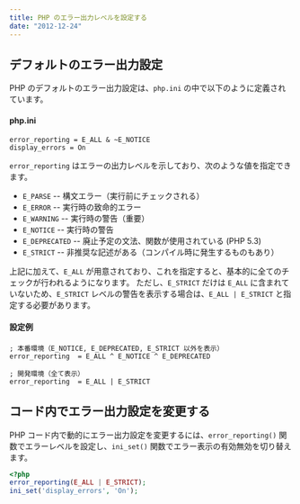 ```yaml
---
title: PHP のエラー出力レベルを設定する
date: "2012-12-24"
---
```


デフォルトのエラー出力設定
----

PHP のデフォルトのエラー出力設定は、`php.ini` の中で以下のように定義されています。

#### php.ini

~~~
error_reporting = E_ALL & ~E_NOTICE
display_errors = On
~~~

`error_reporting` はエラーの出力レベルを示しており、次のような値を指定できます。

* `E_PARSE` -- 構文エラー（実行前にチェックされる）
* `E_ERROR` -- 実行時の致命的エラー
* `E_WARNING` -- 実行時の警告（重要）
* `E_NOTICE` -- 実行時の警告
* `E_DEPRECATED` -- 廃止予定の文法、関数が使用されている (PHP 5.3)
* `E_STRICT` -- 非推奨な記述がある（コンパイル時に発生するものもあり）

上記に加えて、`E_ALL` が用意されており、これを指定すると、基本的に全てのチェックが行われるようになります。
ただし、`E_STRICT` だけは `E_ALL` に含まれていないため、`E_STRICT` レベルの警告を表示する場合は、`E_ALL | E_STRICT` と指定する必要があります。

#### 設定例

~~~
; 本番環境（E_NOTICE, E_DEPRECATED, E_STRICT 以外を表示）
error_reporting  = E_ALL ^ E_NOTICE ^ E_DEPRECATED

; 開発環境（全て表示）
error_reporting  = E_ALL | E_STRICT
~~~


コード内でエラー出力設定を変更する
----

PHP コード内で動的にエラー出力設定を変更するには、`error_reporting()` 関数でエラーレベルを設定し、`ini_set()` 関数でエラー表示の有効無効を切り替えます。

~~~ php
<?php
error_reporting(E_ALL | E_STRICT);
ini_set('display_errors', 'On');
~~~

